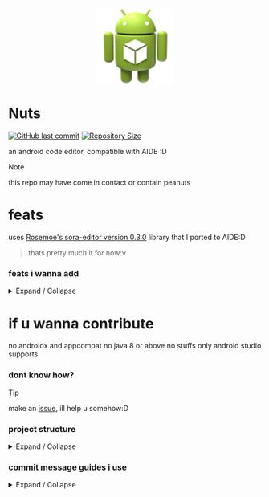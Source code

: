 <p align="center">
  <img src="app/src/main/res/drawable/ic_launcher.png" style="width: 30%;" />
</p>

# Nuts
[![GitHub last commit](https://img.shields.io/github/last-commit/IMOitself/Nuts)](https://github.com/IMOitself/Nuts/commits/)
[![Repository Size](https://img.shields.io/github/repo-size/IMOitself/Nuts)](https://www.google.com/search?q=llamas)


an android code editor, compatible with AIDE :D

> [!NOTE]
> this repo may have come in contact or contain peanuts

# feats
uses [Rosemoe's sora-editor version 0.3.0](https://github.com/Rosemoe/sora-editor/tree/0.3.0) library that I ported to AIDE:D

> thats pretty much it for now:v

### feats i wanna add

<details markdown='1'><summary>Expand / Collapse</summary>

- code editor
- ```fold code blocks```
- file manager 
- ```all the basic file managing system plus...``` ```file lists ui like github,``` ```navigate folders as u type the path,``` ```view md files directly on file lists```
- git system
-```ui for git status,``` ```view staged and unstaged diffs,``` ```list commits,``` ```view commit diffs,``` ```and maybe a terminal ```
- project management
- ```connect different files together in a directory ```
- interpreter
- ```translate java lambda to lower java versions```

</details>

# if u wanna contribute
no androidx and appcompat
no java 8 or above
no stuffs only android studio supports

### dont know how?
> [!TIP]
> make an [issue](https://github.com/IMOitself/Nuts/issues/new/choose), ill help u somehow:D

### project structure
<details markdown='1'><summary>Expand / Collapse</summary>

``` bash
app
- src
  - main
    - java
      - imo
        - nuts
          - app.java # handles crash
          - debug.java # handles crash
          - MainActivity.java
    - res
    - AndroidManifest.xml


assets   # not connected to project
libs   # connected using build.gradle
```
</details>

### commit message guides i use
<details markdown='1'><summary>Expand / Collapse</summary>

prefixes:
  - `feat:` add, remove or improve a feature
  - `fix:` fix a bug or something unwanted, obviously
  - `refactor:` for only improving code readability.
  
 i also add these before prefixes:
 - `●` meaning 'its stable at this point in time'
 - `!` means breaking change
 
 and probably this after commit message:
 - `;` noting theres more description for the commit message
 
 Examples:
- `feat: add chop() method for potato`
- `fix: crash when chopping a potatoes`
- `refactor: organize imports and format Potato class`
- `● feat: edit ReadMe.md as for my last commit`
- `!feat: replace all java files with kotlin`
- `feat: nothing just a long ahh message that cant fit as commit title;\n\n refactor: organize imports`

 
 i might also use other prefixes like `docs:`, `style:`, `test:` <br>
 but for the sake of simplicity i mainly use those:D


</details>

